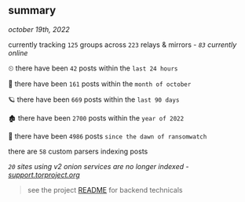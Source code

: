 
## summary
_october 19th, 2022_

currently tracking `125` groups across `223` relays & mirrors - _`83` currently online_

⏲ there have been `42` posts within the `last 24 hours`

🦈 there have been `161` posts within the `month of october`

🪐 there have been `669` posts within the `last 90 days`

🏚 there have been `2700` posts within the `year of 2022`

🦕 there have been `4986` posts `since the dawn of ransomwatch`

there are `58` custom parsers indexing posts

_`20` sites using v2 onion services are no longer indexed - [support.torproject.org](https://support.torproject.org/onionservices/v2-deprecation/)_

> see the project [README](https://github.com/joshhighet/ransomwatch#ransomwatch--) for backend technicals
